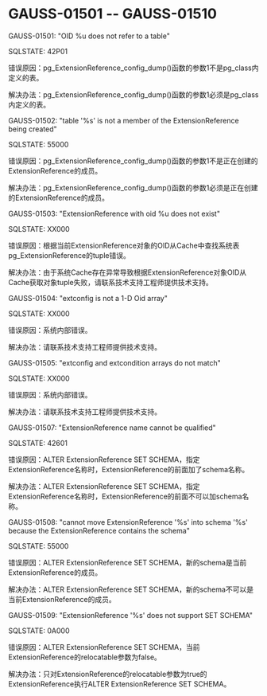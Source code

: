 # GAUSS-01501 -- GAUSS-01510<a name="ZH-CN_TOPIC_0302073127"></a>

GAUSS-01501: "OID %u does not refer to a table"

SQLSTATE: 42P01

错误原因：pg\_ExtensionReference\_config\_dump\(\)函数的参数1不是pg\_class内定义的表。

解决办法：pg\_ExtensionReference\_config\_dump\(\)函数的参数1必须是pg\_class内定义的表。

GAUSS-01502: "table '%s' is not a member of the ExtensionReference being created"

SQLSTATE: 55000

错误原因：pg\_ExtensionReference\_config\_dump\(\)函数的参数1不是正在创建的ExtensionReference的成员。

解决办法：pg\_ExtensionReference\_config\_dump\(\)函数的参数1必须是正在创建的ExtensionReference的成员。

GAUSS-01503: "ExtensionReference with oid %u does not exist"

SQLSTATE: XX000

错误原因：根据当前ExtensionReference对象的OID从Cache中查找系统表pg\_ExtensionReference的tuple错误。

解决办法：由于系统Cache存在异常导致根据ExtensionReference对象OID从Cache获取对象tuple失败，请联系技术支持工程师提供技术支持。

GAUSS-01504: "extconfig is not a 1-D Oid array"

SQLSTATE: XX000

错误原因：系统内部错误。

解决办法：请联系技术支持工程师提供技术支持。

GAUSS-01505: "extconfig and extcondition arrays do not match"

SQLSTATE: XX000

错误原因：系统内部错误。

解决办法：请联系技术支持工程师提供技术支持。

GAUSS-01507: "ExtensionReference name cannot be qualified"

SQLSTATE: 42601

错误原因：ALTER ExtensionReference SET SCHEMA，指定ExtensionReference名称时，ExtensionReference的前面加了schema名称。

解决办法：ALTER ExtensionReference SET SCHEMA，指定ExtensionReference名称时，ExtensionReference的前面不可以加schema名称。

GAUSS-01508: "cannot move ExtensionReference '%s' into schema '%s' because the ExtensionReference contains the schema"

SQLSTATE: 55000

错误原因：ALTER ExtensionReference SET SCHEMA，新的schema是当前ExtensionReference的成员。

解决办法：ALTER ExtensionReference SET SCHEMA，新的schema不可以是当前ExtensionReference的成员。

GAUSS-01509: "ExtensionReference '%s' does not support SET SCHEMA"

SQLSTATE: 0A000

错误原因：ALTER ExtensionReference SET SCHEMA，当前ExtensionReference的relocatable参数为false。

解决办法：只对ExtensionReference的relocatable参数为true的ExtensionReference执行ALTER ExtensionReference SET SCHEMA。

